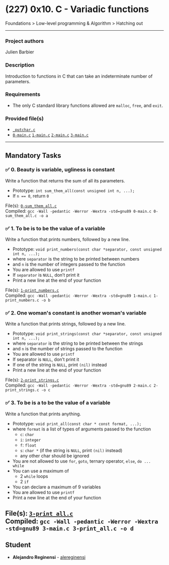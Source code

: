 # (227) 0x10. C - Variadic functions
Foundations > Low-level programming & Algorithm > Hatching out

---

### Project authors
Julien Barbier

### Description
Introduction to functions in C that can take an indeterminate number of parameters.

### Requirements
* The only C standard library functions allowed are `malloc`, `free`, and `exit`.

### Provided file(s)
* [`_putchar.c`](./_putchar.c)
* [`0-main.c`](./tests/0-main.c) [`1-main.c`](./tests/1-main.c) [`2-main.c`](./tests/2-main.c) [`3-main.c`](./tests/3-main.c)

---

## Mandatory Tasks

### :white_check_mark: 0. Beauty is variable, ugliness is constant
Write a function that returns the sum of all its parameters.

* Prototype: `int sum_them_all(const unsigned int n, ...);`
* If `n == 0`, return `0`

File(s): [`0-sum_them_all.c`](./0-sum_them_all.c)\
Compiled: `gcc -Wall -pedantic -Werror -Wextra -std=gnu89 0-main.c 0-sum_them_all.c -o a`

### :white_check_mark: 1. To be is to be the value of a variable
Write a function that prints numbers, followed by a new line.

* Prototype: `void print_numbers(const char *separator, const unsigned int n, ...);`
* where `separator` is the string to be printed between numbers
* and `n` is the number of integers passed to the function
* You are allowed to use `printf`
* If `separator` is `NULL`, don’t print it
* Print a new line at the end of your function

File(s): [`1-print_numbers.c`](./1-print_numbers.c)\
Compiled: `gcc -Wall -pedantic -Werror -Wextra -std=gnu89 1-main.c 1-print_numbers.c -o b`

### :white_check_mark: 2. One woman's constant is another woman's variable
Write a function that prints strings, followed by a new line.

* Prototype: `void print_strings(const char *separator, const unsigned int n, ...);`
* where `separator` is the string to be printed between the strings
* and `n` is the number of strings passed to the function
* You are allowed to use `printf`
* If separator is `NULL`, don’t print it
* If one of the string is `NULL`, print `(nil)` instead
* Print a new line at the end of your function

File(s): [`2-print_strings.c`](./2-print_strings.c)\
Compiled: `gcc -Wall -pedantic -Werror -Wextra -std=gnu89 2-main.c 2-print_strings.c -o c`

### :white_check_mark: 3. To be is a to be the value of a variable
Write a function that prints anything.

* Prototype: `void print_all(const char * const format, ...);`
* where `format` is a list of types of arguments passed to the function
    * `c`: `char`
    * `i`: `integer`
    * `f`: `float`
    * `s`: `char *` (if the string is `NULL`, print `(nil)` instead)
    * any other char should be ignored
* You are not allowed to use `for`, `goto`, ternary operator, `else`, `do ... while`
* You can use a maximum of
    * 2 `while` loops
    * 2 `if`
* You can declare a maximum of 9 variables
* You are allowed to use `printf`
* Print a new line at the end of your function

File(s): [`3-print_all.c`](./3-print_all.c)\
Compiled: `gcc -Wall -pedantic -Werror -Wextra -std=gnu89 3-main.c 3-print_all.c -o d`
---

## Student
* **Alejandro Reginensi** - [alereginensi](github.com/alereginensi)
